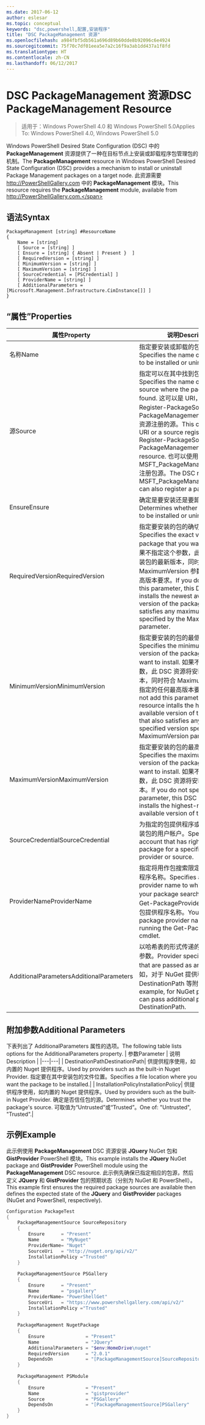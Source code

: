 ```yaml
---
ms.date: 2017-06-12
author: eslesar
ms.topic: conceptual
keywords: "dsc,powershell,配置,安装程序"
title: "DSC PackageManagement 资源"
ms.openlocfilehash: a984fbf5db561a696d89b60dde8b92096c6e4924
ms.sourcegitcommit: 75f70c7df01eea5e7a2c16f9a3ab1dd437a1f8fd
ms.translationtype: HT
ms.contentlocale: zh-CN
ms.lasthandoff: 06/12/2017
---
```

# <a name="dsc-packagemanagement-resource"></a><span data-ttu-id="43fb2-103">DSC PackageManagement 资源</span><span class="sxs-lookup"><span data-stu-id="43fb2-103">DSC PackageManagement Resource</span></span>

> <span data-ttu-id="43fb2-104">适用于：Windows PowerShell 4.0 和 Windows PowerShell 5.0</span><span class="sxs-lookup"><span data-stu-id="43fb2-104">Applies To: Windows PowerShell 4.0, Windows PowerShell 5.0</span></span>

<span data-ttu-id="43fb2-105">Windows PowerShell Desired State Configuration (DSC) 中的 **PackageManagement** 资源提供了一种在目标节点上安装或卸载程序包管理包的机制。</span><span class="sxs-lookup"><span data-stu-id="43fb2-105">The **PackageManagement** resource in Windows PowerShell Desired State Configuration (DSC) provides a mechanism to install or uninstall Package Management packages on a target node.</span></span> <span data-ttu-id="43fb2-106">此资源需要 http://PowerShellGallery.com 中的 **PackageManagement** 模块。</span><span class="sxs-lookup"><span data-stu-id="43fb2-106">This resource requires the **PackageManagement** module, available from http://PowerShellGallery.com.</span></span>

## <a name="syntax"></a><span data-ttu-id="43fb2-107">语法</span><span class="sxs-lookup"><span data-stu-id="43fb2-107">Syntax</span></span>

```
PackageManagement [string] #ResourceName
{
    Name = [string]
    [ Source = [string] ]
    [ Ensure = [string] { Absent | Present }  ]
    [ RequiredVersion = [string] ]
    [ MinimumVersion = [string] ]
    [ MaximumVersion = [string] ]
    [ SourceCredential = [PSCredential] ]
    [ ProviderName = [string] ]
    [ AdditionalParameters = [Microsoft.Management.Infrastructure.CimInstance[]] ]
}
```

## <a name="properties"></a><span data-ttu-id="43fb2-108">“属性”</span><span class="sxs-lookup"><span data-stu-id="43fb2-108">Properties</span></span>
|  <span data-ttu-id="43fb2-109">属性</span><span class="sxs-lookup"><span data-stu-id="43fb2-109">Property</span></span>  |  <span data-ttu-id="43fb2-110">说明</span><span class="sxs-lookup"><span data-stu-id="43fb2-110">Description</span></span>   | 
|---|---| 
| <span data-ttu-id="43fb2-111">名称</span><span class="sxs-lookup"><span data-stu-id="43fb2-111">Name</span></span>| <span data-ttu-id="43fb2-112">指定要安装或卸载的包名称。</span><span class="sxs-lookup"><span data-stu-id="43fb2-112">Specifies the name of the Package to be installed or uninstalled.</span></span>| 
| <span data-ttu-id="43fb2-113">源</span><span class="sxs-lookup"><span data-stu-id="43fb2-113">Source</span></span>| <span data-ttu-id="43fb2-114">指定可以在其中找到包的包源名称。</span><span class="sxs-lookup"><span data-stu-id="43fb2-114">Specifies the name of the package source where the package can be found.</span></span> <span data-ttu-id="43fb2-115">这可以是 URI，也可以是使用 Register-PackageSource 或 PackageManagementSource DSC 资源注册的源。</span><span class="sxs-lookup"><span data-stu-id="43fb2-115">This can either be a URI or a source registered with Register-PackageSource or PackageManagementSource DSC resource.</span></span> <span data-ttu-id="43fb2-116">也可以使用 DSC 资源 MSFT_PackageManagementSource 注册包源。</span><span class="sxs-lookup"><span data-stu-id="43fb2-116">The DSC resource MSFT_PackageManagementSource can also register a package source.</span></span>| 
| <span data-ttu-id="43fb2-117">Ensure</span><span class="sxs-lookup"><span data-stu-id="43fb2-117">Ensure</span></span>| <span data-ttu-id="43fb2-118">确定是要安装还是要卸载包。</span><span class="sxs-lookup"><span data-stu-id="43fb2-118">Determines whether the package is to be installed or uninstalled.</span></span>| 
| <span data-ttu-id="43fb2-119">RequiredVersion</span><span class="sxs-lookup"><span data-stu-id="43fb2-119">RequiredVersion</span></span>| <span data-ttu-id="43fb2-120">指定要安装的包的确切版本。</span><span class="sxs-lookup"><span data-stu-id="43fb2-120">Specifies the exact version of the package that you want to install.</span></span> <span data-ttu-id="43fb2-121">如果不指定这个参数，此 DSC 资源将安装包的最新版本，同时符合 MaximumVersion 参数指定的任何最高版本要求。</span><span class="sxs-lookup"><span data-stu-id="43fb2-121">If you do not specify this parameter, this DSC resource installs the newest available version of the package that also satisfies any maximum version specified by the MaximumVersion parameter.</span></span>| 
| <span data-ttu-id="43fb2-122">MinimumVersion</span><span class="sxs-lookup"><span data-stu-id="43fb2-122">MinimumVersion</span></span>| <span data-ttu-id="43fb2-123">指定要安装的包的最低允许版本。</span><span class="sxs-lookup"><span data-stu-id="43fb2-123">Specifies the minimum allowed version of the package that you want to install.</span></span> <span data-ttu-id="43fb2-124">如果不添加这个参数，此 DSC 资源将安装包的最高版本，同时符合 MaximumVersion 参数指定的任何最高版本要求。</span><span class="sxs-lookup"><span data-stu-id="43fb2-124">If you do not add this parameter, this DSC resource intalls the highest available version of the package that also satisfies any maximum specified version specified by the MaximumVersion parameter.</span></span>| 
| <span data-ttu-id="43fb2-125">MaximumVersion</span><span class="sxs-lookup"><span data-stu-id="43fb2-125">MaximumVersion</span></span>| <span data-ttu-id="43fb2-126">指定要安装的包的最高允许版本。</span><span class="sxs-lookup"><span data-stu-id="43fb2-126">Specifies the maximum allowed version of the package that you want to install.</span></span> <span data-ttu-id="43fb2-127">如果不指定这个参数，此 DSC 资源将安装包的最高版本。</span><span class="sxs-lookup"><span data-stu-id="43fb2-127">If you do not specify this parameter, this DSC resource installs the highest-numbered available version of the package.</span></span>| 
| <span data-ttu-id="43fb2-128">SourceCredential</span><span class="sxs-lookup"><span data-stu-id="43fb2-128">SourceCredential</span></span> | <span data-ttu-id="43fb2-129">为指定的包提供程序或源指定有权安装包的用户帐户。</span><span class="sxs-lookup"><span data-stu-id="43fb2-129">Specifies a user account that has rights to install a package for a specified package provider or source.</span></span>| 
| <span data-ttu-id="43fb2-130">ProviderName</span><span class="sxs-lookup"><span data-stu-id="43fb2-130">ProviderName</span></span>| <span data-ttu-id="43fb2-131">指定将用作包搜索限定范围的包提供程序名称。</span><span class="sxs-lookup"><span data-stu-id="43fb2-131">Specifies a package provider name to which to scope your package search.</span></span> <span data-ttu-id="43fb2-132">可通过运行 Get-PackageProvider cmdlet 获取包提供程序名称。</span><span class="sxs-lookup"><span data-stu-id="43fb2-132">You can get package provider names by running the Get-PackageProvider cmdlet.</span></span>| 
| <span data-ttu-id="43fb2-133">AdditionalParameters</span><span class="sxs-lookup"><span data-stu-id="43fb2-133">AdditionalParameters</span></span>| <span data-ttu-id="43fb2-134">以哈希表的形式传递的提供程序特定参数。</span><span class="sxs-lookup"><span data-stu-id="43fb2-134">Provider specific parameters that are passed as an Hashtable.</span></span> <span data-ttu-id="43fb2-135">例如，对于 NuGet 提供程序，可以传递 DestinationPath 等附加参数。</span><span class="sxs-lookup"><span data-stu-id="43fb2-135">For example, for NuGet provider you can pass additional parameters like DestinationPath.</span></span>| 

## <a name="additional-parameters"></a><span data-ttu-id="43fb2-136">附加参数</span><span class="sxs-lookup"><span data-stu-id="43fb2-136">Additional Parameters</span></span>
<span data-ttu-id="43fb2-137">下表列出了 AdditionalParameters 属性的选项。</span><span class="sxs-lookup"><span data-stu-id="43fb2-137">The following table lists options for the AdditionalParameters property.</span></span>
|  <span data-ttu-id="43fb2-138">参数</span><span class="sxs-lookup"><span data-stu-id="43fb2-138">Parameter</span></span>  | <span data-ttu-id="43fb2-139">说明</span><span class="sxs-lookup"><span data-stu-id="43fb2-139">Description</span></span>   | 
|---|---|
| <span data-ttu-id="43fb2-140">DestinationPath</span><span class="sxs-lookup"><span data-stu-id="43fb2-140">DestinationPath</span></span>| <span data-ttu-id="43fb2-141">供提供程序使用，如内置的 Nuget 提供程序。</span><span class="sxs-lookup"><span data-stu-id="43fb2-141">Used by providers such as the built-in Nuget Provider.</span></span> <span data-ttu-id="43fb2-142">指定要在其中安装包的文件位置。</span><span class="sxs-lookup"><span data-stu-id="43fb2-142">Specifies a file location where you want the package to be installed.</span></span>|
| <span data-ttu-id="43fb2-143">InstallationPolicy</span><span class="sxs-lookup"><span data-stu-id="43fb2-143">InstallationPolicy</span></span>| <span data-ttu-id="43fb2-144">供提供程序使用，如内置的 Nuget 提供程序。</span><span class="sxs-lookup"><span data-stu-id="43fb2-144">Used by providers such as the built-in Nuget Provider.</span></span> <span data-ttu-id="43fb2-145">确定是否信任包的源。</span><span class="sxs-lookup"><span data-stu-id="43fb2-145">Determines whether you trust the package's source.</span></span> <span data-ttu-id="43fb2-146">可取值为“Untrusted”或“Trusted”。</span><span class="sxs-lookup"><span data-stu-id="43fb2-146">One of: "Untrusted", "Trusted".</span></span>|

## <a name="example"></a><span data-ttu-id="43fb2-147">示例</span><span class="sxs-lookup"><span data-stu-id="43fb2-147">Example</span></span>

<span data-ttu-id="43fb2-148">此示例使用 **PackageManagement** DSC 资源安装 **JQuery** NuGet 包和 **GistProvider** PowerShell 模块。</span><span class="sxs-lookup"><span data-stu-id="43fb2-148">This example installs the **JQuery** NuGet package and **GistProvider** PowerShell module using the **PackageManagement** DSC resource.</span></span> <span data-ttu-id="43fb2-149">此示例先确保已指定相应的包源，然后定义 **JQuery** 和 **GistProvider** 包的预期状态（分别为 NuGet 和 PowerShell）。</span><span class="sxs-lookup"><span data-stu-id="43fb2-149">This example first ensures the required package sources are available then defines the expected state of the **JQuery** and **GistProvider** packages (NuGet and PowerShell, respectively).</span></span>

```powershell
Configuration PackageTest
{    
    PackageManagementSource SourceRepository 
    { 
        Ensure      = "Present" 
        Name        = "MyNuget" 
        ProviderName= "Nuget" 
        SourceUri   = "http://nuget.org/api/v2/"   
        InstallationPolicy ="Trusted" 
    }    
    
    PackageManagementSource PSGallery 
    { 
        Ensure      = "Present" 
        Name        = "psgallery" 
        ProviderName= "PowerShellGet" 
        SourceUri   = "https://www.powershellgallery.com/api/v2/"   
        InstallationPolicy ="Trusted" 
    } 
          
    PackageManagement NugetPackage 
    { 
        Ensure               = "Present"  
        Name                 = "JQuery"
        AdditionalParameters = "$env:HomeDrive\nuget"
        RequiredVersion      = "2.0.1" 
        DependsOn            = "[PackageManagementSource]SourceRepository" 
    }
    
    PackageManagement PSModule 
    { 
        Ensure               = "Present"  
        Name                 = "gistprovider"
        Source               = "PSGallery"
        DependsOn            = "[PackageManagementSource]PSGallery" 
    }
}
```

